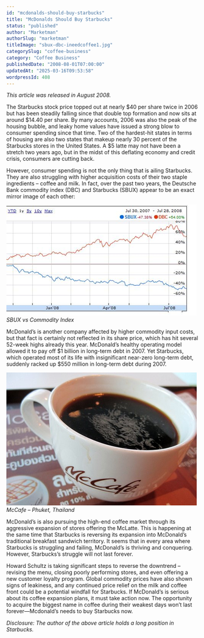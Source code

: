 ```yaml
---
id: "mcdonalds-should-buy-starbucks"
title: "McDonalds Should Buy Starbucks"
status: "published"
author: "Marketman"
authorSlug: "marketman"
titleImage: "sbux-dbc-ineedcoffee1.jpg"
categorySlug: "coffee-business"
category: "Coffee Business"
publishedDate: "2008-08-01T07:00:00"
updatedAt: "2025-03-16T09:53:58"
wordpressId: 408
---
```


*This article was released in August 2008.*

The Starbucks stock price topped out at nearly $40 per share twice in 2006 but has been steadily falling since that double top formation and now sits at around $14.40 per share. By many accounts, 2006 was also the peak of the housing bubble, and leaky home values have issued a strong blow to consumer spending since that time. Two of the hardest-hit states in terms of housing are also two states that makeup nearly 30 percent of the Starbucks stores in the United States. A $5 latte may not have been a stretch two years ago, but in the midst of this deflating economy and credit crisis, consumers are cutting back.

However, consumer spending is not the only thing that is ailing Starbucks. They are also struggling with higher acquisition costs of their two staple ingredients – coffee and milk. In fact, over the past two years, the Deutsche Bank commodity index (DBC) and Starbucks (SBUX) appear to be an exact mirror image of each other:

![SBUX commodity chart](sbux-dbc-ineedcoffee1.jpg)  
*SBUX vs Commodity Index*

McDonald’s is another company affected by higher commodity input costs, but that fact is certainly not reflected in its share price, which has hit several 52-week highs already this year. McDonald’s healthy operating model allowed it to pay off $1 billion in long-term debt in 2007. Yet Starbucks, which operated most of its life with insignificant near-zero long-term debt, suddenly racked up $550 million in long-term debt during 2007.

![McCafe - Phuket, Thailand](mccafe-phuket-thailand.jpg)  
*McCafe – Phuket, Thailand*

McDonald’s is also pursuing the high-end coffee market through its aggressive expansion of stores offering the McLatte. This is happening at the same time that Starbucks is reversing its expansion into McDonald’s traditional breakfast sandwich territory. It seems that in every area where Starbucks is struggling and failing, McDonald’s is thriving and conquering. However, Starbucks’s struggle will not last forever.

Howard Schultz is taking significant steps to reverse the downtrend – revising the menu, closing poorly performing stores, and even offering a new customer loyalty program. Global commodity prices have also shown signs of leakiness, and any continued price relief on the milk and coffee front could be a potential windfall for Starbucks. If McDonald’s is serious about its coffee expansion plans, it must take action now. The opportunity to acquire the biggest name in coffee during their weakest days won’t last forever—Mcdonald’s needs to buy Starbucks now.

*Disclosure: The author of the above article holds a long position in Starbucks.*
